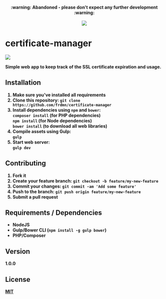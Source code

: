 <p align="center">
  <b>:warning: Abandoned - please don't expect any further development :warning:
  <br><br>
  <img src="http://i.imgur.com/lbOBnBv.gif">
</p>

# certificate-manager

![](http://up.frd.mn/piYubbLXeB.png)

Simple web app to keep track of the SSL certificate expiration and usage.

## Installation

1. Make sure you've installed all requirements
2. Clone this repository:
  `git clone https://github.com/frdmn/certificate-manager`
3. Install dependencies using `npm` and `bower`:  
  `composer install` (for PHP dependencies)  
  `npm install` (for Node dependencies)  
  `bower install` (to download all web libraries)  
4. Compile assets using Gulp:  
  `gulp`
5. Start web server:  
  `gulp dev`  

## Contributing

1. Fork it
2. Create your feature branch: `git checkout -b feature/my-new-feature`
3. Commit your changes: `git commit -am 'Add some feature'`
4. Push to the branch: `git push origin feature/my-new-feature`
5. Submit a pull request

## Requirements / Dependencies

* NodeJS
* Gulp/Bower CLI (`npm install -g gulp bower`)
* PHP/Composer

## Version

1.0.0

## License

[MIT](LICENSE)
